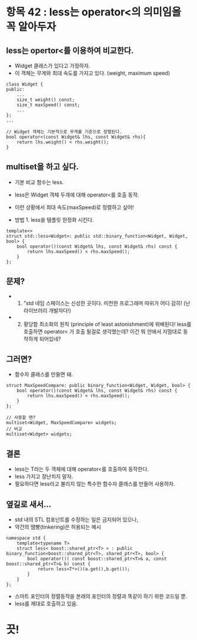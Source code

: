 # 항목 42 : less<T>는 operator<의 의미임을 꼭 알아두자

## less<T>는 opertor<를 이용하여 비교한다.
* Widget 클래스가 있다고 가정하자.
* 이 객체는 무게와 최대 속도를 가지고 있다. (weight, maximum speed)

```
class Widget {
public:
    ...
    size_t weight() const;
    size_t maxSpeed() const;
    ...
};
...

// Widget 객체는 기본적으로 무게를 기준으로 정렬된다.
bool operator<(const Widget& lhs, const Widget& rhs){
    return lhs.weight() < rhs.weight();
}
```

## multiset<Widget>을 하고 싶다.
* 기본 비교 함수는 less<Widget>.
* less<Widget>은 Widget 객체 두개에 대해 operator<를 호출 동작.
* 이런 상황에서 최대 속도(maxSpeed)로 정렬하고 싶어!

* 방법 1. less<Widget>을 템플릿 한정화 시킨다.
```
template<>
struct std::less<Widget>: public std::binary_function<Widget, Widget, bool> {
    bool operator()(const Widget& lhs, const Widget& rhs) const {
        return lhs.maxSpeed() < rhs.maxSpeed();
    }
};
```

## 문제?
* 1. "std 네임 스페이스는 신성한 곳이다. 미천한 프로그래머 따위가 어디 감히! (난 라이브러리 개발자다!)
* 2. 황당함 최소화의 원칙 (principle of least astonishment)에 위배된다!
    less를 호출하면 operator< 가 호출 될걸로 생각했는데? 이건 뭐 안에서 지맘대로 동작하게 되어있네?

## 그러면?
* 함수자 클래스를 만들면 돼.
```
struct MaxSpeedCompare: public binary_function<Widget, Widget, bool> {
    bool operator()(const Widget& lhs, const Widget& rhs) const {
        return lhs.maxSpeed() < rhs.maxSpeed();
    }
};

// 사용할 땐?
multiset<Widget, MaxSpeedCompare> widgets;
// 비교
multiset<Widget> widgets;
```

## 결론
* less<T>는 T라는 두 객체에 대해 operator<를 호출하여 동작한다.
* less 가지고 장난치지 말자.
* 필요하다면 less라고 불리지 않는 특수한 함수자 클래스를 만들어 사용하자.

## 옆길로 새서...
* std 내의 STL 컴포넌트를 수정하는 일은 금지되어 있으나,
* 약간의 땜빵(tinkering)은 허용되는 예시
```
namespace std {
    template<typename T>
    struct less< boost::shared_ptr<T> > : public binary_function<boost::shared_ptr<T>, shared_ptr<T>, bool> {
        bool operator()( const boost::shared_ptr<T>& a, const boost::shared_ptr<T>& b) const {
            return less<T*>()(a.get(),b.get());
        }
    }
};
```
* 스마트 포인터의 정렬동작을 본래의 포인터의 정렬과 똑같이 하기 위한 코드일 뿐.
* less를 제대로 호출하고 있음.

# 끗!
